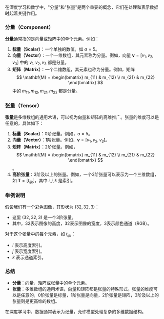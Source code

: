 在深度学习和数学中，"分量"和"张量"是两个重要的概念，它们在处理和表示数据时起着关键作用。

### 分量（Component）

**分量**通常指的是向量或矩阵中的单个元素。例如：

1. **标量（Scalar）**：一个单独的数值，如 $a = 5$。
2. **向量（Vector）**：一个一维数组，其元素称为分量。例如，向量 $\mathbf{v} = [v_1, v_2, v_3]$ 中的 $v_1, v_2, v_3$ 都是分量。
3. **矩阵（Matrix）**：一个二维数组，其元素也称为分量。例如，矩阵
   $$
   \mathbf{M} = \begin{bmatrix}
   m_{11} & m_{12} \\
   m_{21} & m_{22}
   \end{bmatrix}
   $$
   中的 $m_{11}, m_{12}, m_{21}, m_{22}$ 都是分量。

### 张量（Tensor）

**张量**是多维数组的通用术语，可以视为向量和矩阵的高维推广。张量的维度可以是任意的，具体如下：

1. **标量（Scalar）**：0阶张量。例如，$a = 5$。
2. **向量（Vector）**：1阶张量。例如，$\mathbf{v} = [v_1, v_2, v_3]$。
3. **矩阵（Matrix）**：2阶张量。例如，
   $$
   \mathbf{M} = \begin{bmatrix}
   m_{11} & m_{12} \\
   m_{21} & m_{22}
   \end{bmatrix}
   $$。
4. **高阶张量**：3阶及以上的张量。例如，一个3阶张量可以表示为一个三维数组，如 $\mathbf{T} = [t_{ijk}]$，其中 $i, j, k$ 是索引。

### 举例说明

假设我们有一个彩色图像，其形状为 $(32, 32, 3)$：
- 这里 $(32, 32, 3)$ 是一个3阶张量。
- 其中，32表示图像的高度，32表示图像的宽度，3表示颜色通道（RGB）。

对于这个张量中的每个元素，如 $t_{ijk}$：
- $i$ 表示高度索引。
- $j$ 表示宽度索引。
- $k$ 表示通道索引。

### 总结

- **分量**：向量、矩阵或张量中的单个元素。
- **张量**：多维数组的通用术语，向量和矩阵都是张量的特殊形式。张量的维度可以是任意的，0阶张量是标量，1阶张量是向量，2阶张量是矩阵，3阶及以上的张量则是更高维的数组。

在深度学习中，数据通常表示为张量，允许模型处理复杂的多维数据结构。